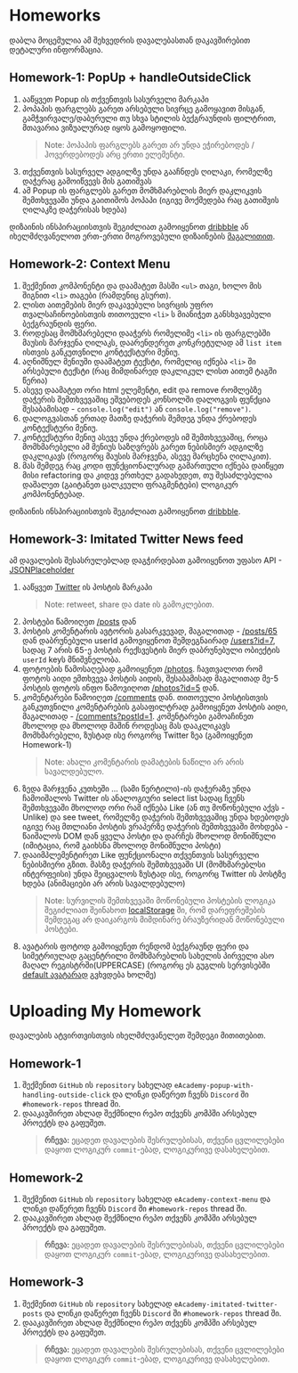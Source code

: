 # Homeworks

დაბლა მოცემულია ამ შეხვედრის დავალებასთან დაკავშირებით დეტალური ინფორმაცია.


## Homework-1: PopUp + handleOutsideClick

1. ააწყვეთ Popup ის თქვენთვის სასურველი მარკაპი
2. პოპაპის ფარგლებს გარეთ არსებული სივრცე გამოყავით მისგან, გამჭვირვალე/დაბურული თუ სხვა სტილის ბექგრაუნდის ფილტრით, მთავარია ვიზუალურად იყოს გამოყოფილი.
   > Note: პოპაპის ფარგლებს გარეთ არ უნდა ეჭირებოდეს / ჰოვერდებოდეს არც ერთი ელემენტი.
   >
3. თქვენთვის სასურველ ადგილზე უნდა გააჩნდეს ღილაკი, რომელზე დაჭერაც გამოიწვევს მის გათიშვას
4. ამ Popup ის ფარგლებს გარეთ მომხმარებლის მიერ დაკლიკვის შემთხვევაში უნდა გაითიშოს პოპაპი (იგივე მოქმედება რაც გათიშვის ღილაკზე დაჭერისას ხდება)

დიზაინის ინსპირაციისთვის შეგიძლიათ გამოიყენოთ [dribbble](https://dribbble.com/search/shots/popular/web-design?q=pop%20up) ან იხელმძღვანელოთ ერთ-ერთი მოგროვებული დიზაინების [მაგალითით](https://naldzgraphics.net/pop-up-designs/https://naldzgraphics.net/pop-up-designs/).


## Homework-2: Context Menu

1. შექმენით კომპონენტი და დაამატეთ მასში `<ul>` თაგი, ხოლო მის შიგნით `<li>` თაგები (რამდენიც გსურთ).
2. ლისთ აითემების მიერ დაკავებული სივრცის უფრო თვალსაჩინოებისთვის თითოეული `<li>` ს მიანიჭეთ განსხვავებული ბექგრაუნდის ფერი.
3. როდესაც მომხმარებელი დააჭერს რომელიმე `<li>` ის ფარგლებში მაუსის მარჯვენა ღილაკს, დაარენდერეთ კონკრეტულად ამ `list item` ისთვის განკუთვნილი კონტექსტური მენიუ.
4. აღნიშნულ მენიუში დაამატეთ ტექსტი, რომელიც იქნება `<li>` ში არსებული ტექსტი (რაც მიმდინარედ დაკლიკულ ლისთ აითემ ტაგში წერია)
5. ასევე დაამატეთ ორი html ელემენტი, edit და remove რომლებზე დაჭერის შემთხვევაშიც ეშვებოდეს კონსოლში დალოგვის ფუნქცია შესაბამისად - `console.log("edit")` ან `console.log("remove")`.
6. დალოგვასთან ერთად მათზე დაჭერის შემდეგ უნდა ქრებოდეს კონტექსტური მენიუ.
7. კონტექსტური მენიუ ასევე უნდა ქრებოდეს იმ შემთხვევაშიც, როცა მომხმარებელი ამ მენიუს საზღვრებს გარეთ ნებისმიერ ადგილზე დაკლიკავს (როგორც მაუსის მარჯვენა, ასევე მარცხენა ღილაკით).
8. მას შემდეგ რაც კოდი ფუნქციონალურად გამართული იქნება დაიწყეთ მისი refactoring და კიდევ ერთხელ გადახედეთ, თუ შესაძლებელია დაშალეთ (გაიტანეთ ცალკეული ფრაგმენტები) ლოგიკურ კომპონენტებად.

დიზაინის ინსპირაციისთვის შეგიძლიათ გამოიყენოთ [dribbble](https://dribbble.com/search/context%20menu).


## Homework-3: Imitated Twitter News feed

ამ დავალების შესასრულებლად დაგჭირდებათ გამოიყენოთ უფასო API - [JSONPlaceholder](https://jsonplaceholder.typicode.com/)

1. ააწყვეთ [Twitter](https://twitter.com/) ის პოსტის მარკაპი
   > Note: retweet, share და date ის გამოკლებით.
   >
2. პოსტები წამოიღეთ [/posts](https://jsonplaceholder.typicode.com/posts) დან
3. პოსტის კომენტარის ავტორის გასარკვევად, მაგალითად - [/posts/65](https://jsonplaceholder.typicode.com/posts/65) დან დაბრუნებული userId გამოვიყენოთ შემდეგნაირად [/users?id=7](https://jsonplaceholder.typicode.com/users?id=1), სადაც 7 არის 65-ე პოსტის რექსვესტის მიერ დაბრუნებული ობიექტის `userId` keyს მნიშვნელობა.
4. ფოტოების წამოსაღებად გამოიყენეთ [/photos](https://jsonplaceholder.typicode.com/photos). ჩავთვალოთ რომ ფოტოს აიდი ემთხვევა პოსტის აიდის, შესაბამისად მაგალითად მე-5 პოსტის ფოტოს ინფო წამოვიღოთ [/photos?id=5](https://jsonplaceholder.typicode.com/photos?id=5) დან.
5. კომენტარები წამოიღეთ [/comments](https://jsonplaceholder.typicode.com/comments) დან. თითოეული პოსტისთვის განკუთვნილი კომენტარების გასაფილტრად გამოიყენეთ პოსტის აიდი, მაგალითად - [/comments?postId=1](https://jsonplaceholder.typicode.com/comments?postId=1). კომენტარები გამოაჩინეთ მხოლოდ და მხოლოდ მაშინ როდესაც მას დააკლიკავს მომხმარებელი, ზუსტად ისე როგორც Twitter ზეა (გამოიყენეთ Homework-1)
   > Note: ახალი კომენტარის დამატების ნაწილი არ არის სავალდებულო.
   >
6. ზედა მარჯვენა კუთხეში ... (სამი წერტილი)-ის დაჭერაზე უნდა ჩამოიშალოს Twitter ის ანალოგიური select list სადაც ჩვენს შემთხვევაში მხოლოდ ორი რამ იქნება Like (ან თუ მოწონებული აქვს - Unlike) და see tweet, რომელზე დაჭერის შემთხვევაშიც უნდა ხდებოდეს იგივე რაც მთლიანი პოსტის ვრაპერზე დაჭერის შემთხვევაში მოხდება - წაიშალოს DOM დან ყველა პოსტი და დარჩეს მხოლოდ მონიშნული (იმიტაცია, რომ გაიხსნა მხოლოდ მონიშნული პოსტი)
7. დააიმპლემენტირეთ Like ფუნქციონალი თქვენთვის სასურველი ნებისმიერი გზით. მასზე დაჭერის შემთხვევაში UI (მომხმარებლსი ინტერფეისი) უნდა შეიცვალოს ზუსტად ისე, როგორც Twitter ის პოსტზე ხდება (ანიმაციები არ არის სავალდებულო)
   > Note: სურვილის შემთხვევაში მოწონებული პოსტების ლოგიკა შეგიძლიათ შეინახოთ [localStorage](https://programmingwithmosh.com/react/localstorage-react/) ში, რომ დარეფრეშების შემდეგაც არ დაიკარგოს მიმდინარე ბრაუზერიდან მოწონებული პოსტები.
   >
8. ავატარის ფოტოდ გამოიყენეთ რენდომ ბექგრაუნდ ფერი და სიმეტრიულად გაცენტრილი მომხმარებლის სახელის პირველი ასო მაღალ რეგისტრში(UPPERCASE) (როგორც ეს გუგლის სერვისებში [default ავატარად](https://www.google.com/search?q=google+default+profile+picture+letter&sxsrf=ALeKk03kf93iDErDb_zZyoK4UhRuzNdY5A:1617566645129&source=lnms&tbm=isch&sa=X&ved=2ahUKEwixvaGqseXvAhWSzqQKHVL2BF0Q_AUoAXoECAEQAw&cshid=1617566682490100&biw=1920&bih=874) გვხვდება ხოლმე)


# Uploading My Homework

დავალების ატვირთვისთვის იხელმძღვანელეთ შემდეგი მითითებით.



## Homework-1

1. შექმენით `GitHub` ის `repository` სახელად `eAcademy-popup-with-handling-outside-click` და ლინკი დაწერეთ ჩვენს `Discord` ში `#homework-repos` thread ში.
2. დააკავშირეთ ახლად შექმნილი რეპო თქვენს კომპში არსებულ პროექტს და გაფუშეთ.
   > **რჩევა:** ეცადეთ დავალების შესრულებისას, თქვენი ცვლილებები დაყოთ ლოგიკურ `commit`-ებად, ლოგიკურივე დასახელებით.
   >



## Homework-2

1. შექმენით `GitHub` ის `repository` სახელად `eAcademy-context-menu` და ლინკი დაწერეთ ჩვენს `Discord` ში `#homework-repos` thread ში.
2. დააკავშირეთ ახლად შექმნილი რეპო თქვენს კომპში არსებულ პროექტს და გაფუშეთ.
   > **რჩევა:** ეცადეთ დავალების შესრულებისას, თქვენი ცვლილებები დაყოთ ლოგიკურ `commit`-ებად, ლოგიკურივე დასახელებით.
   >


## Homework-3

1. შექმენით `GitHub` ის `repository` სახელად `eAcademy-imitated-twitter-posts` და ლინკი დაწერეთ ჩვენს `Discord` ში `#homework-repos` thread ში.
2. დააკავშირეთ ახლად შექმნილი რეპო თქვენს კომპში არსებულ პროექტს და გაფუშეთ.
   > **რჩევა:** ეცადეთ დავალების შესრულებისას, თქვენი ცვლილებები დაყოთ ლოგიკურ `commit`-ებად, ლოგიკურივე დასახელებით.
   >
